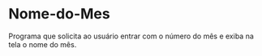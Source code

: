 # Nome-do-Mes
Programa que solicita ao usuário entrar com o número do mês e exiba na tela o nome do mês.
